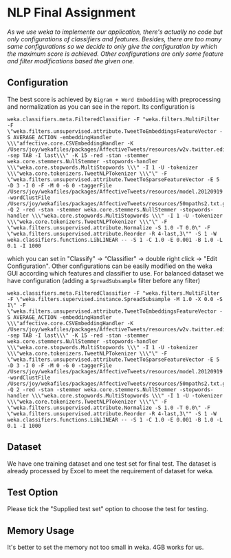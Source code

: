 # NLP Final Assignment
*As we use weka to implemente our application, there's actually no code but only configurations of classifiers and features. Besides, there are too many same configurations so we decide to only give the configuration by which the maximum score is achieved. Other configurations are only some feature and filter modifications based the given one.*
## Configuration
The best score is achieved by `Bigram + Word Embedding` with preprocessing and normalization as you can see in the report.
Its configuration is
```
weka.classifiers.meta.FilteredClassifier -F "weka.filters.MultiFilter -F \"weka.filters.unsupervised.attribute.TweetToEmbeddingsFeatureVector -S AVERAGE_ACTION -embeddingHandler \\\"affective.core.CSVEmbeddingHandler -K /Users/joy/wekafiles/packages/AffectiveTweets/resources/w2v.twitter.edinburgh.100d.csv.gz -sep TAB -I last\\\" -K 15 -red -stan -stemmer weka.core.stemmers.NullStemmer -stopwords-handler \\\"weka.core.stopwords.MultiStopwords \\\" -I 1 -U -tokenizer \\\"weka.core.tokenizers.TweetNLPTokenizer \\\"\" -F \"weka.filters.unsupervised.attribute.TweetToSparseFeatureVector -E 5 -D 3 -I 0 -F -M 0 -G 0 -taggerFile /Users/joy/wekafiles/packages/AffectiveTweets/resources/model.20120919 -wordClustFile /Users/joy/wekafiles/packages/AffectiveTweets/resources/50mpaths2.txt.gz -Q 2 -red -stan -stemmer weka.core.stemmers.NullStemmer -stopwords-handler \\\"weka.core.stopwords.MultiStopwords \\\" -I 1 -U -tokenizer \\\"weka.core.tokenizers.TweetNLPTokenizer \\\"\" -F \"weka.filters.unsupervised.attribute.Normalize -S 1.0 -T 0.0\" -F \"weka.filters.unsupervised.attribute.Reorder -R 4-last,3\"" -S 1 -W weka.classifiers.functions.LibLINEAR -- -S 1 -C 1.0 -E 0.001 -B 1.0 -L 0.1 -I 1000
```
which you can set in "Classify" -> “Classifier" -> double right click -> "Edit Configuration". Other configurations can be easily modified on the weka GUI according which features and classifier to use.
For balanced dataset we have configuration (adding a `SpreadSubsample` filter before any filter)
```
weka.classifiers.meta.FilteredClassifier -F "weka.filters.MultiFilter -F \"weka.filters.supervised.instance.SpreadSubsample -M 1.0 -X 0.0 -S 1\" -F \"weka.filters.unsupervised.attribute.TweetToEmbeddingsFeatureVector -S AVERAGE_ACTION -embeddingHandler \\\"affective.core.CSVEmbeddingHandler -K /Users/joy/wekafiles/packages/AffectiveTweets/resources/w2v.twitter.edinburgh.100d.csv.gz -sep TAB -I last\\\" -K 15 -red -stan -stemmer weka.core.stemmers.NullStemmer -stopwords-handler \\\"weka.core.stopwords.MultiStopwords \\\" -I 1 -U -tokenizer \\\"weka.core.tokenizers.TweetNLPTokenizer \\\"\" -F \"weka.filters.unsupervised.attribute.TweetToSparseFeatureVector -E 5 -D 3 -I 0 -F -M 0 -G 0 -taggerFile /Users/joy/wekafiles/packages/AffectiveTweets/resources/model.20120919 -wordClustFile /Users/joy/wekafiles/packages/AffectiveTweets/resources/50mpaths2.txt.gz -Q 2 -red -stan -stemmer weka.core.stemmers.NullStemmer -stopwords-handler \\\"weka.core.stopwords.MultiStopwords \\\" -I 1 -U -tokenizer \\\"weka.core.tokenizers.TweetNLPTokenizer \\\"\" -F \"weka.filters.unsupervised.attribute.Normalize -S 1.0 -T 0.0\" -F \"weka.filters.unsupervised.attribute.Reorder -R 4-last,3\"" -S 1 -W weka.classifiers.functions.LibLINEAR -- -S 1 -C 1.0 -E 0.001 -B 1.0 -L 0.1 -I 1000
```
## Dataset
We have one training dataset and one test set for final test. The dataset is already processed by Excel to meet the requirement of dataset for weka.
## Test Option
Please tick the "Supplied test set" option to choose the test for testing.
## Memory Usage
It's better to set the memory not too small in weka. 4GB works for us.
